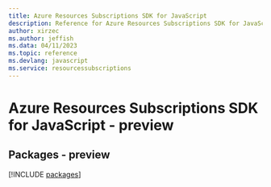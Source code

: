 ```yaml
---
title: Azure Resources Subscriptions SDK for JavaScript
description: Reference for Azure Resources Subscriptions SDK for JavaScript
author: xirzec
ms.author: jeffish
ms.data: 04/11/2023
ms.topic: reference
ms.devlang: javascript
ms.service: resourcessubscriptions
---
```

# Azure Resources Subscriptions SDK for JavaScript - preview
## Packages - preview
[!INCLUDE [packages](resources-subscriptions-index.md)]